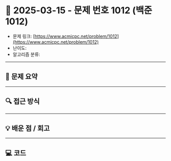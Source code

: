 # 📅 2025-03-15 - 문제 번호 1012 (백준 1012)

<!-- 문제 링크 -->
- 문제 링크: [https://www.acmicpc.net/problem/1012](https://www.acmicpc.net/problem/1012)
- 난이도: 
- 알고리즘 분류: 

---

## 📌 문제 요약 

---

## 🔍 접근 방식 

---

## 💡 배운 점 / 회고 

---

## 💻 코드
